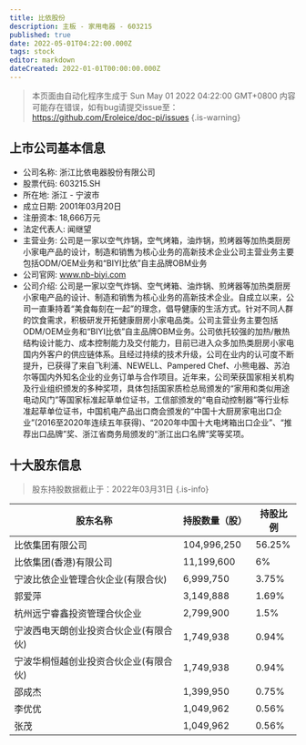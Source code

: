 ```yaml
---
title: 比依股份
description: 主板 - 家用电器 - 603215
published: true
date: 2022-05-01T04:22:00.000Z
tags: stock
editor: markdown
dateCreated: 2022-01-01T00:00:00.000Z
---
```


> 本页面由自动化程序生成于 Sun May 01 2022 04:22:00 GMT+0800
> 内容可能存在错误，如有bug请提交issue至：https://github.com/Eroleice/doc-pi/issues
{.is-warning}

## 上市公司基本信息
- 公司名称: 浙江比依电器股份有限公司
- 股票代码: 603215.SH
- 所在地: 浙江 - 宁波市
- 成立日期: 2001年03月20日
- 注册资本: 18,666万元
- 法定代表人: 闻继望
- 主营业务: 公司是一家以空气炸锅，空气烤箱，油炸锅，煎烤器等加热类厨房小家电产品的设计，制造和销售为核心业务的高新技术企业公司主营业务主要包括ODM/OEM业务和“BIYI比依”自主品牌OBM业务
- 公司官网: www.nb-biyi.com
- 公司介绍: 公司是一家以空气炸锅、空气烤箱、油炸锅、煎烤器等加热类厨房小家电产品的设计、制造和销售为核心业务的高新技术企业。自成立以来，公司一直秉持着“美食每刻在一起”的理念，倡导健康的生活方式。针对不同人群的饮食需求，积极研发开拓健康厨房小家电品类。公司主营业务主要包括ODM/OEM业务和“BIYI比依”自主品牌OBM业务。公司依托较强的加热/散热结构设计能力、成本控制能力及交付能力，目前已进入众多加热类厨房小家电国内外客户的供应链体系。且经过持续的技术升级，公司在业内的认可度不断提升，已获得了来自飞利浦、NEWELL、Pampered Chef、小熊电器、苏泊尔等国内外知名企业的业务订单与合作项目。近年来，公司荣获国家相关机构及行业组织颁发的多种奖项，具体包括国家质检总局颁发的“家用和类似用途电动风门”等国家标准起草单位证书，工信部颁发的“电自动控制器”等行业标准起草单位证书，中国机电产品出口商会颁发的“中国十大厨房家电出口企业”(2016至2020年连续五年获得)、“2020年中国十大电烤箱出口企业”、“推荐出口品牌”奖、浙江省商务局颁发的“浙江出口名牌”奖等奖项。


## 十大股东信息
> 股东持股数据截止于：2022年03月31日
{.is-info}

| 股东名称 | 持股数量（股） | 持股比例 |
| --- | --- | --- |
| 比依集团有限公司 | 104,996,250 | 56.25% |
| 比依集团(香港)有限公司 | 11,199,600 | 6% |
| 宁波比依企业管理合伙企业(有限合伙) | 6,999,750 | 3.75% |
| 郭爱萍 | 3,149,888 | 1.69% |
| 杭州远宁睿鑫投资管理合伙企业 | 2,799,900 | 1.5% |
| 宁波西电天朗创业投资合伙企业(有限合伙) | 1,749,938 | 0.94% |
| 宁波华桐恒越创业投资合伙企业(有限合伙) | 1,749,938 | 0.94% |
| 邵成杰 | 1,399,950 | 0.75% |
| 李优优 | 1,049,962 | 0.56% |
| 张茂 | 1,049,962 | 0.56% |




